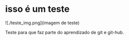 # isso é um teste

![./teste_img.png](imagem de teste)

Teste para que faz parte do aprendizado de git e git-hub.